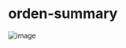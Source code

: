 # orden-summary

![image](https://user-images.githubusercontent.com/97247907/174435106-ab50243c-ce4f-4482-8123-50b44130faee.png)
